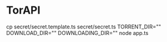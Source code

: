 # TorAPI

  cp secret/secret.template.ts secret/secret.ts
  TORRENT_DIR="" DOWNLOAD_DIR="" DOWNLOADING_DIR="" node app.ts